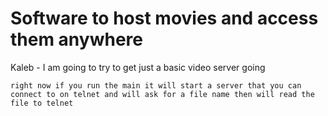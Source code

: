 # Software to host movies and access them anywhere


Kaleb - I am going to try to get just a basic video server going

	right now if you run the main it will start a server that you can connect to on telnet and will ask for a file name then will read the file to telnet
